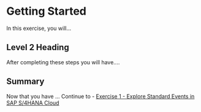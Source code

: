 # Getting Started

In this exercise, you will...

## Level 2 Heading

After completing these steps you will have....

## Summary

Now that you have ... 
Continue to - [Exercise 1 - Explore Standard Events in SAP S/4HANA Cloud](../ex1/README.md)
